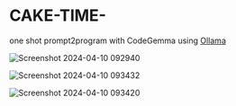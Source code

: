# CAKE-TIME-
one shot prompt2program with CodeGemma using [Ollama](ollama.com)

![Screenshot 2024-04-10 092940](https://github.com/sovos15/CAKE-TIME-/assets/30919290/8e3fe31c-307b-4bec-9bae-5a04462580e9)

![Screenshot 2024-04-10 093432](https://github.com/sovos15/CAKE-TIME-/assets/30919290/28b8f465-0498-4711-9688-4ccf9f459246)

![Screenshot 2024-04-10 093420](https://github.com/sovos15/CAKE-TIME-/assets/30919290/e24aa3c0-76f4-48d4-89f6-4760a2496858)
